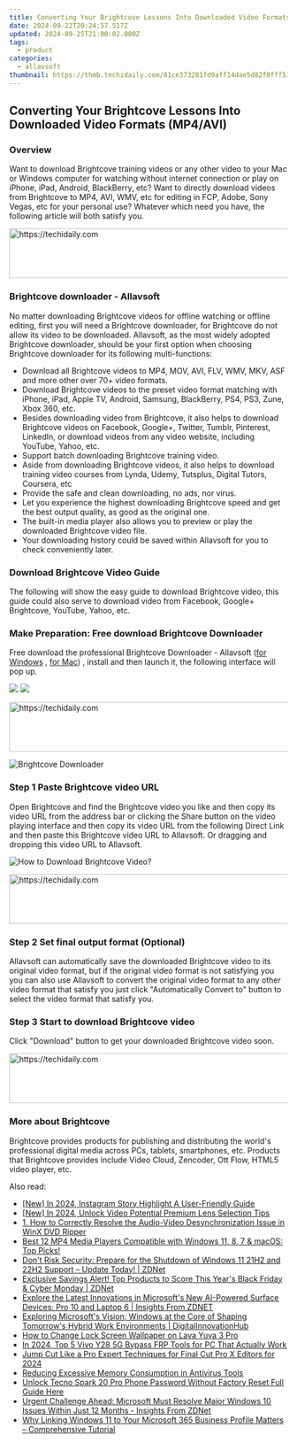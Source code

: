 ```yaml
---
title: Converting Your Brightcove Lessons Into Downloaded Video Formats (MP4/AVI)
date: 2024-09-22T20:24:57.517Z
updated: 2024-09-25T21:00:02.080Z
tags:
  - product
categories:
  - allavsoft
thumbnail: https://thmb.techidaily.com/81ce373281fd9aff14dae5d82f0fff51572cdd8c291988609733f2ca1401739f.jpg
---
```


## Converting Your Brightcove Lessons Into Downloaded Video Formats (MP4/AVI)

### Overview

Want to download Brightcove training videos or any other video to your Mac or Windows computer for watching without internet connection or play on iPhone, iPad, Android, BlackBerry, etc? Want to directly download videos from Brightcove to MP4, AVI, WMV, etc for editing in FCP, Adobe, Sony Vegas, etc for your personal use? Whatever which need you have, the following article will both satisfy you.

<!-- affiliate ads begin -->
<a href="https://appsumo.8odi.net/c/5597632/2037334/7443" target="_top" id="2037334">
  <img src="//a.impactradius-go.com/display-ad/7443-2037334" border="0" alt="https://techidaily.com" width="728" height="90"/>
</a>
<img height="0" width="0" src="https://appsumo.8odi.net/i/5597632/2037334/7443" style="position:absolute;visibility:hidden;" border="0" />
<!-- affiliate ads end -->

### Brightcove downloader - Allavsoft

No matter downloading Brightcove videos for offline watching or offline editing, first you will need a Brightcove downloader, for Brightcove do not allow its video to be downloaded. Allavsoft, as the most widely adopted Brightcove downloader, should be your first option when choosing Brightcove downloader for its following multi-functions:

* Download all Brightcove videos to MP4, MOV, AVI, FLV, WMV, MKV, ASF and more other over 70+ video formats.
* Download Brightcove videos to the preset video format matching with iPhone, iPad, Apple TV, Android, Samsung, BlackBerry, PS4, PS3, Zune, Xbox 360, etc.
* Besides downloading video from Brightcove, it also helps to download Brightcove videos on Facebook, Google+, Twitter, Tumblr, Pinterest, LinkedIn, or download videos from any video website, including YouTube, Yahoo, etc.
* Support batch downloading Brightcove training video.
* Aside from downloading Brightcove videos, it also helps to download training video courses from Lynda, Udemy, Tutsplus, Digital Tutors, Coursera, etc
* Provide the safe and clean downloading, no ads, nor virus.
* Let you experience the highest downloading Brightcove speed and get the best output quality, as good as the original one.
* The built-in media player also allows you to preview or play the downloaded Brightcove video file.
* Your downloading history could be saved within Allavsoft for you to check conveniently later.

### Download Brightcove Video Guide

The following will show the easy guide to download Brightcove video, this guide could also serve to download video from Facebook, Google+ Brightcove, YouTube, Yahoo, etc.

### Make Preparation: Free download Brightcove Downloader

Free download the professional Brightcove Downloader - Allavsoft ([for Windows](https://tools.techidaily.com/allavsoft/products/) , [for Mac](https://tools.techidaily.com/allavsoft/products/)) , install and then launch it, the following interface will pop up.

[![](https://www.allavsoft.com/how-to/../images/how-to/free-download-win.jpg)](https://tools.techidaily.com/allavsoft/products/) [![](https://www.allavsoft.com/how-to/../images/how-to/free-download-mac.jpg)](https://tools.techidaily.com/allavsoft/products/)

<!-- affiliate ads begin -->
<a href="https://appsumo.8odi.net/c/5597632/2144285/7443" target="_top" id="2144285">
  <img src="//a.impactradius-go.com/display-ad/7443-2144285" border="0" alt="https://techidaily.com" width="728" height="90"/>
</a>
<img height="0" width="0" src="https://appsumo.8odi.net/i/5597632/2144285/7443" style="position:absolute;visibility:hidden;" border="0" />
<!-- affiliate ads end -->

![Brightcove Downloader](https://www.allavsoft.com/how-to/../images/allavsoft/screen-shot-600.jpg)

### Step 1 Paste Brightcove video URL

Open Brightcove and find the Brightcove video you like and then copy its video URL from the address bar or clicking the Share button on the video playing interface and then copy its video URL from the following Direct Link and then paste this Brightcove video URL to Allavsoft. Or dragging and dropping this video URL to Allavsoft.

![How to Download Brightcove Video?](https://www.allavsoft.com/how-to/../images/how-to/download-rtmp-video/download-rtmp-video.jpg)

<!-- affiliate ads begin -->
<a href="https://appsumo.8odi.net/c/5597632/2130885/7443" target="_top" id="2130885">
  <img src="//a.impactradius-go.com/display-ad/7443-2130885" border="0" alt="https://techidaily.com" width="600" height="90"/>
</a>
<img height="0" width="0" src="https://appsumo.8odi.net/i/5597632/2130885/7443" style="position:absolute;visibility:hidden;" border="0" />
<!-- affiliate ads end -->

### Step 2 Set final output format (Optional)

Allavsoft can automatically save the downloaded Brightcove video to its original video format, but if the original video format is not satisfying you you can also use Allavsoft to convert the original video format to any other video format that satisfy you just click "Automatically Convert to" button to select the video format that satisfy you.

### Step 3 Start to download Brightcove video

Click "Download" button to get your downloaded Brightcove video soon.

<!-- affiliate ads begin -->
<a href="https://appsumo.8odi.net/c/5597632/2037351/7443" target="_top" id="2037351">
  <img src="//a.impactradius-go.com/display-ad/7443-2037351" border="0" alt="https://techidaily.com" width="728" height="90"/>
</a>
<img height="0" width="0" src="https://appsumo.8odi.net/i/5597632/2037351/7443" style="position:absolute;visibility:hidden;" border="0" />
<!-- affiliate ads end -->

### More about Brightcove

Brightcove provides products for publishing and distributing the world's professional digital media across PCs, tablets, smartphones, etc. Products that Brightcove provides include Video Cloud, Zencoder, Ott Flow, HTML5 video player, etc.

<ins class="adsbygoogle"
     style="display:block"
     data-ad-format="autorelaxed"
     data-ad-client="ca-pub-7571918770474297"
     data-ad-slot="1223367746"></ins>

<ins class="adsbygoogle"
     style="display:block"
     data-ad-client="ca-pub-7571918770474297"
     data-ad-slot="8358498916"
     data-ad-format="auto"
     data-full-width-responsive="true"></ins>

<span class="atpl-alsoreadstyle">Also read:</span>
<div><ul>
<li><a href="https://instagram-video-files.techidaily.com/new-in-2024-instagram-story-highlight-a-user-friendly-guide/"><u>[New] In 2024, Instagram Story Highlight A User-Friendly Guide</u></a></li>
<li><a href="https://youtube-blog.techidaily.com/n-2024-unlock-video-potential-premium-lens-selection-tips/"><u>[New] In 2024, Unlock Video Potential Premium Lens Selection Tips</u></a></li>
<li><a href="https://some-knowledge.techidaily.com/1-how-to-correctly-resolve-the-audio-video-desynchronization-issue-in-winx-dvd-ripper/"><u>1. How to Correctly Resolve the Audio-Video Desynchronization Issue in WinX DVD Ripper</u></a></li>
<li><a href="https://some-tips.techidaily.com/best-12-mp4-media-players-compatible-with-windows-11-8-7-and-macos-top-picks/"><u>Best 12 MP4 Media Players Compatible with Windows 11, 8, 7 & macOS: Top Picks!</u></a></li>
<li><a href="https://win-web3.techidaily.com/dont-risk-security-prepare-for-the-shutdown-of-windows-11-21h2-and-22h2-support-update-today-zdnet/"><u>Don't Risk Security: Prepare for the Shutdown of Windows 11 21H2 and 22H2 Support – Update Today! | ZDNet</u></a></li>
<li><a href="https://win-web3.techidaily.com/exclusive-savings-alert-top-products-to-score-this-years-black-friday-and-cyber-monday-zdnet/"><u>Exclusive Savings Alert! Top Products to Score This Year's Black Friday & Cyber Monday | ZDNet</u></a></li>
<li><a href="https://win-web3.techidaily.com/explore-the-latest-innovations-in-microsofts-new-ai-powered-surface-devices-pro-10-and-laptop-6-insights-from-zdnet/"><u>Explore the Latest Innovations in Microsoft's New AI-Powered Surface Devices: Pro 10 and Laptop 6 | Insights From ZDNET</u></a></li>
<li><a href="https://win-web3.techidaily.com/exploring-microsofts-vision-windows-at-the-core-of-shaping-tomorrows-hybrid-work-environments-digitalinnovationhub/"><u>Exploring Microsoft's Vision: Windows at the Core of Shaping Tomorrow's Hybrid Work Environments | DigitalInnovationHub</u></a></li>
<li><a href="https://android-unlock.techidaily.com/how-to-change-lock-screen-wallpaper-on-lava-yuva-3-pro-by-drfone-android/"><u>How to Change Lock Screen Wallpaper on Lava Yuva 3 Pro</u></a></li>
<li><a href="https://bypass-frp.techidaily.com/in-2024-top-5-vivo-y28-5g-bypass-frp-tools-for-pc-that-actually-work-by-drfone-android/"><u>In 2024, Top 5 Vivo Y28 5G Bypass FRP Tools for PC That Actually Work</u></a></li>
<li><a href="https://smart-video-creator.techidaily.com/jump-cut-like-a-pro-expert-techniques-for-final-cut-pro-x-editors-for-2024/"><u>Jump Cut Like a Pro Expert Techniques for Final Cut Pro X Editors for 2024</u></a></li>
<li><a href="https://win11-tips.techidaily.com/reducing-excessive-memory-consumption-in-antivirus-tools/"><u>Reducing Excessive Memory Consumption in Antivirus Tools</u></a></li>
<li><a href="https://unlock-android.techidaily.com/unlock-tecno-spark-20-pro-phone-password-without-factory-reset-full-guide-here-by-drfone-android/"><u>Unlock Tecno Spark 20 Pro Phone Password Without Factory Reset Full Guide Here</u></a></li>
<li><a href="https://win-web3.techidaily.com/urgent-challenge-ahead-microsoft-must-resolve-major-windows-10-issues-within-just-12-months-insights-from-zdnet/"><u>Urgent Challenge Ahead: Microsoft Must Resolve Major Windows 10 Issues Within Just 12 Months - Insights From ZDNet</u></a></li>
<li><a href="https://win-web3.techidaily.com/why-linking-windows-11-to-your-microsoft-365-business-profile-matters-comprehensive-tutorial/"><u>Why Linking Windows 11 to Your Microsoft 365 Business Profile Matters – Comprehensive Tutorial</u></a></li>
</ul></div>

